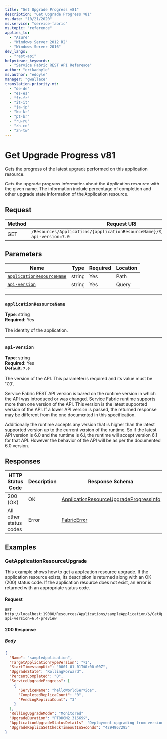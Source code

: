 ```yaml
---
title: "Get Upgrade Progress v81"
description: "Get Upgrade Progress v81"
ms.date: "10/21/2020"
ms.service: "service-fabric"
ms.topic: "reference"
applies_to: 
  - "Azure"
  - "Windows Server 2012 R2"
  - "Windows Server 2016"
dev_langs: 
  - "rest-api"
helpviewer_keywords: 
  - "Service Fabric REST API Reference"
author: "erikadoyle"
ms.author: "edoyle"
manager: "gwallace"
translation.priority.mt: 
  - "de-de"
  - "es-es"
  - "fr-fr"
  - "it-it"
  - "ja-jp"
  - "ko-kr"
  - "pt-br"
  - "ru-ru"
  - "zh-cn"
  - "zh-tw"
---
```

# Get Upgrade Progress v81
Gets the progress of the latest upgrade performed on this application resource.

Gets the upgrade progress information about the Application resource with the given name. The information include percentage of completion and other upgrade state information of the Application resource.

## Request
| Method | Request URI |
| ------ | ----------- |
| GET | `/Resources/Applications/{applicationResourceName}/$/GetUpgradeProgress?api-version=7.0` |


## Parameters
| Name | Type | Required | Location |
| --- | --- | --- | --- |
| [`applicationResourceName`](#applicationresourcename) | string | Yes | Path |
| [`api-version`](#api-version) | string | Yes | Query |

____
### `applicationResourceName`
__Type__: string <br/>
__Required__: Yes<br/>
<br/>
The identity of the application.

____
### `api-version`
__Type__: string <br/>
__Required__: Yes<br/>
__Default__: `7.0` <br/>
<br/>
The version of the API. This parameter is required and its value must be '7.0'.

Service Fabric REST API version is based on the runtime version in which the API was introduced or was changed. Service Fabric runtime supports more than one version of the API. This version is the latest supported version of the API. If a lower API version is passed, the returned response may be different from the one documented in this specification.

Additionally the runtime accepts any version that is higher than the latest supported version up to the current version of the runtime. So if the latest API version is 6.0 and the runtime is 6.1, the runtime will accept version 6.1 for that API. However the behavior of the API will be as per the documented 6.0 version.


## Responses

| HTTP Status Code | Description | Response Schema |
| --- | --- | --- |
| 200 (OK) | OK<br/> | [ApplicationResourceUpgradeProgressInfo](sfclient-v81-model-applicationresourceupgradeprogressinfo.md) |
| All other status codes | Error<br/> | [FabricError](sfclient-v81-model-fabricerror.md) |

## Examples

### GetApplicationResourceUpgrade

This example shows how to get a application resource upgrade. If the application resource exists, its description is returned along with an OK (200) status code. If the application resource does not exist, an error is returned with an appropriate status code.

#### Request
```
GET http://localhost:19080/Resources/Applications/sampleApplication/$/GetUpgradeProgress?api-version=6.4-preview
```

#### 200 Response
##### Body
```json
{
  "Name": "sampleApplication",
  "TargetApplicationTypeVersion": "v1",
  "StartTimestampUtc": "0001-01-01T00:00:00Z",
  "UpgradeState": "RollingForward",
  "PercentCompleted": "0",
  "ServiceUpgradeProgress": [
    {
      "ServiceName": "helloWorldService",
      "CompletedReplicaCount": "0",
      "PendingReplicaCount": "3"
    }
  ],
  "RollingUpgradeMode": "Monitored",
  "UpgradeDuration": "PT0H0M2.31669S",
  "ApplicationUpgradeStatusDetails": "Deployment upgrading from version: v0 to version: v1.",
  "UpgradeReplicaSetCheckTimeoutInSeconds": "4294967295"
}
```

